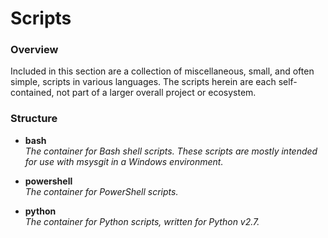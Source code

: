 # Scripts

### Overview

Included in this section are a collection of miscellaneous, small, and often simple, scripts in various languages.  The scripts herein are each self-contained, not part of a larger overall project or ecosystem.  

### Structure

* **bash**  
  _The container for Bash shell scripts.  These scripts are mostly intended for use with msysgit in a Windows environment._
  
* **powershell**  
  _The container for PowerShell scripts._
  
* **python**  
  _The container for Python scripts, written for Python v2.7._
